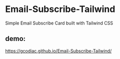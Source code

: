 # Email-Subscribe-Tailwind
Simple Email Subscribe Card built with Tailwind CSS

## demo:
https://gcodiac.github.io/Email-Subscribe-Tailwind/
